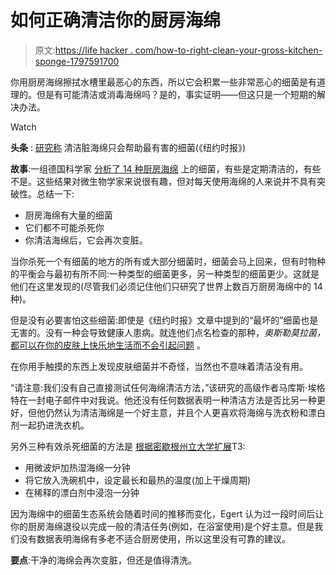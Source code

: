 # 如何正确清洁你的厨房海绵

> 原文:[https://life hacker . com/how-to-right-clean-your-gross-kitchen-sponge-1797591700](https://lifehacker.com/how-to-properly-clean-your-gross-kitchen-sponge-1797591700)

你用厨房海绵擦拭水槽里最恶心的东西，所以它会积累一些非常恶心的细菌是有道理的。但是有可能清洁或消毒海绵吗？是的，事实证明——但这只是一个短期的解决办法。

Watch

**头条** : [研究称](https://www.nytimes.com/2017/08/04/science/sponges-bacteria-microwaving-cleaning.html?_r=0) 清洁脏海绵只会帮助最有害的细菌(《纽约时报》)

**故事**:一组德国科学家 [分析了 14 种厨房海绵](https://www.nature.com/articles/s41598-017-06055-9) 上的细菌，有些是定期清洁的，有些不是。这些结果对微生物学家来说很有趣，但对每天使用海绵的人来说并不具有突破性。总结一下:

*   厨房海绵有大量的细菌
*   它们都不可能杀死你
*   你清洁海绵后，它会再次变脏。

当你杀死一个有细菌的地方的所有或大部分细菌时，细菌会马上回来，但有时物种的平衡会与最初有所不同:一种类型的细菌更多，另一种类型的细菌更少。这就是他们在这里发现的(尽管我们必须记住他们只研究了世界上数百万厨房海绵中的 14 种)。

但是没有必要害怕这些细菌:即使是《纽约时报》文章中提到的“最坏的”细菌也是无害的。没有一种会导致健康人患病。就连他们点名检查的那种，*奥斯勒莫拉菌，* [都可以在你的皮肤上快乐地生活而不会引起问题](https://www.forbes.com/sites/judystone/2017/08/06/germs-on-your-kitchen-sponge-get-a-grip/#36a19d80746e) 。

在你用手触摸的东西上发现皮肤细菌并不奇怪，当然也不意味着清洁没有用。

“请注意:我们没有自己直接测试任何海绵清洁方法，”该研究的高级作者马库斯·埃格特在一封电子邮件中对我说。他还没有任何数据表明一种清洁方法是否比另一种更好，但他仍然认为清洁海绵是一个好主意，并且个人更喜欢将海绵与洗衣粉和漂白剂一起扔进洗衣机。

另外三种有效杀死细菌的方法是 [根据密歇根州立大学扩展](http://msue.anr.msu.edu/news/sanitizing_kitchen_sponges)T3:

*   用微波炉加热湿海绵一分钟
*   将它放入洗碗机中，设定最长和最热的温度(加上干燥周期)
*   在稀释的漂白剂中浸泡一分钟

因为海绵中的细菌生态系统会随着时间的推移而变化，Egert 认为过一段时间后让你的厨房海绵退役以完成一般的清洁任务(例如，在浴室使用)是个好主意。但是我们没有数据表明海绵有多老不适合厨房使用，所以这里没有可靠的建议。

**要点**:干净的海绵会再次变脏，但还是值得清洗。